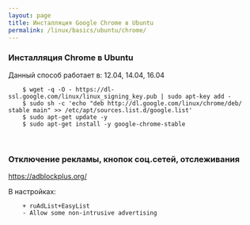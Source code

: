 ```yaml
---
layout: page
title: Инсталляция Google Chrome в Ubuntu
permalink: /linux/basics/ubuntu/chrome/
---
```



### Инсталляция Chrome в Ubuntu

Данный способ работает в: 12.04, 14.04, 16.04

		$ wget -q -O - https://dl-ssl.google.com/linux/linux_signing_key.pub | sudo apt-key add -
		$ sudo sh -c 'echo "deb http://dl.google.com/linux/chrome/deb/ stable main" >> /etc/apt/sources.list.d/google.list'
		$ sudo apt-get update -y
		$ sudo apt-get install -y google-chrome-stable


<br/>

### Отключение рекламы, кнопок соц.сетей, отслеживания

https://adblockplus.org/


В настройках:

		+ ruAdList+EasyList
		- Allow some non-intrusive advertising
